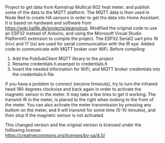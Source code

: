 Project to get data from Kamstrup Multical 602 heat meter, and publish some of the data to the MQTT platform.
The MQTT data is then used in Node Red to create HA sensors in order to get tha data into Home Assistant.
It is based on hardware and software from https://wiki.hal9k.dk/projects/pkamstrup.
Modified the original code to use an ESP32 instead of Arduino, and using the Microsoft Visual Studio  PlatformIO extension to compile the project.
The ESP32 Serial2 uart pins 16 (rcv) and 17 (tx) are used for serial communication with the IR eye.
Added code to communicate with MQTT broker over WiFi.
Before compiling:

1.  Add the PubSubClient MQTT library to the project
2.  Rename credentials.h.exampel to credentials.h 
3.  Insert the needed information for WiFi, and MQTT broker credentials into the credentials.h file.

If you hava a problem to connect (receive timeouts), try to turn the infrared head 180 degrees clockvise and back again in order to activate the magnetic sensor in the meter. It may take a few tries to get it working. The transmit IR in the meter, is placed to the right when looking to the front of the meter.
You can also activate the meter transmission by pressing any buttom on the meter, and it will transmit for some time (5-10 minutes), and then stop if the magnetic sensor is not activated.

This changed version and the original version is licensed under the folllowing license:  
 https://creativecommons.org/licenses/by-sa/4.0/